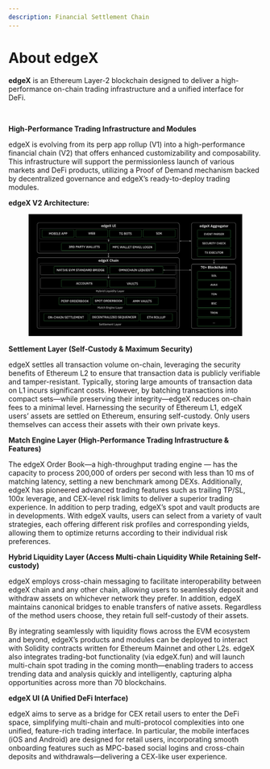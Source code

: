 ```yaml
---
description: Financial Settlement Chain
---
```


# About edgeX

**edgeX** is an Ethereum Layer-2 blockchain designed to deliver a high-performance on-chain trading infrastructure and a unified interface for DeFi.

<figure><img src=".gitbook/assets/image.avif" alt=""><figcaption></figcaption></figure>

**High-Performance Trading Infrastructure and Modules**&#x20;

edgeX is evolving from its perp app rollup (V1) into a high-performance financial chain (V2) that offers enhanced customizability and composability. This infrastructure will support the permissionless launch of various markets and DeFi products, utilizing a Proof of Demand mechanism backed by decentralized governance and edgeX’s ready-to-deploy trading modules.



**edgeX V2 Architecture:**

<figure><img src=".gitbook/assets/V2 Architecture (1).png" alt=""><figcaption></figcaption></figure>

**Settlement Layer (Self-Custody & Maximum Security)**&#x20;

edgeX settles all transaction volume on-chain, leveraging the security benefits of Ethereum L2 to ensure that transaction data is publicly verifiable and tamper-resistant. Typically, storing large amounts of transaction data on L1 incurs significant costs. However, by batching transactions into compact sets—while preserving their integrity—edgeX reduces on-chain fees to a minimal level. Harnessing the security of Ethereum L1, edgeX users’ assets are settled on Ethereum, ensuring self-custody. Only users themselves can access their assets with their own private keys.

**Match Engine Layer (High-Performance Trading Infrastructure & Features)**&#x20;

The edgeX Order Book—a high-throughput trading engine — has the capacity to process 200,000 of orders per second with less than 10 ms of matching latency, setting a new benchmark among DEXs. Additionally, edgeX has pioneered advanced trading features such as trailing TP/SL, 100x leverage, and CEX-level risk limits to deliver a superior trading experience. In addition to perp trading, edgeX’s spot and vault products are in developments. With edgeX vaults, users can select from a variety of vault strategies, each offering different risk profiles and corresponding yields, allowing them to optimize returns according to their individual risk preferences.

**Hybrid Liquidity Layer (Access Multi-chain Liquidity While Retaining Self-custody)**&#x20;

edgeX employs cross-chain messaging to facilitate interoperability between edgeX chain and any other chain, allowing users to seamlessly deposit and withdraw assets on whichever network they prefer. In addition, edgeX maintains canonical bridges to enable transfers of native assets. Regardless of the method users choose, they retain full self-custody of their assets.

By integrating seamlessly with liquidity flows across the EVM ecosystem and beyond, edgeX’s products and modules can be deployed to interact with Solidity contracts written for Ethereum Mainnet and other L2s. edgeX also integrates trading-bot functionality (via edgeX.fun) and will launch multi-chain spot trading in the coming month—enabling traders to access trending data and analysis quickly and intelligently, capturing alpha opportunities across more than 70 blockchains.

**edgeX UI (A Unified DeFi Interface)**&#x20;

edgeX aims to serve as a bridge for CEX retail users to enter the DeFi space, simplifying multi-chain and multi-protocol complexities into one unified, feature-rich trading interface. In particular, the mobile interfaces (iOS and Android) are designed for retail users, incorporating smooth onboarding features such as MPC-based social logins and cross-chain deposits and withdrawals—delivering a CEX-like user experience.





